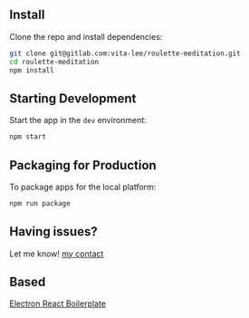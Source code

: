 <!--
<img src=".erb/img/erb-banner.svg" width="100%" />

<br>
-->

## Install

Clone the repo and install dependencies:

```bash
git clone git@gitlab.com:vita-lee/roulette-meditation.git
cd roulette-meditation
npm install
```

## Starting Development

Start the app in the `dev` environment:

```bash
npm start
```

## Packaging for Production

To package apps for the local platform:

```bash
npm run package
```


## Having issues?
Let me know!
[my contact](vita-lee@msn.com)


## Based

[Electron React Boilerplate](https://electron-react-boilerplate.js.org/?utm_source=opencollective&utm_medium=github&utm_campaign=electron-react-boilerplate-594)
